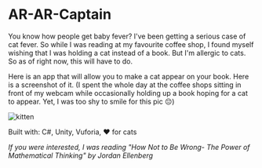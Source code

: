 # AR-AR-Captain

You know how people get baby fever? I've been getting a serious case of cat fever. So while I was reading at my favourite coffee shop, I found myself wishing that I was holding a cat instead of a book. But I'm allergic to cats. So as of right now, this will have to do.

Here is an app that will allow you to make a cat appear on your book. Here is a screenshot of it. (I spent the whole day at the coffee shops sitting in front of my webcam while occasionally holding up a book hoping for a cat to appear. Yet, I was too shy to smile for this pic :pensive:)

![kitten]("/kitten.png")

Built with: C#, Unity, Vuforia, :heart: for cats

<i>If you were interested, I was reading "How Not to Be Wrong- The Power of Mathematical Thinking" by Jordan Ellenberg</i>
